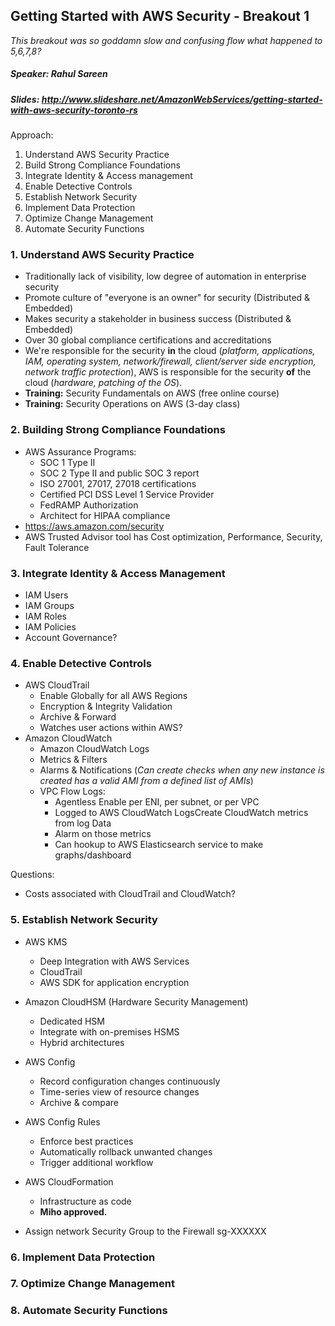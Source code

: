 ## Getting Started with AWS Security - Breakout 1

*This breakout was so goddamn slow and confusing flow what happened to 5,6,7,8?*

##### Speaker: Rahul Sareen
##### Slides: http://www.slideshare.net/AmazonWebServices/getting-started-with-aws-security-toronto-rs

Approach:
 1. Understand AWS Security Practice
 2. Build Strong Compliance Foundations
 3. Integrate Identity & Access management
 4. Enable Detective Controls
 5. Establish Network Security
 6. Implement Data Protection
 7. Optimize Change Management
 8. Automate Security Functions

### 1. Understand AWS Security Practice
 - Traditionally lack of visibility, low degree of automation in enterprise security
 - Promote culture of "everyone is an owner" for security (Distributed & Embedded)
 - Makes security a stakeholder in business success (Distributed & Embedded)
 - Over 30 global compliance certifications and accreditations
 - We're responsible for the security **in** the cloud (*platform, applications, IAM, operating system, network/firewall, client/server side encryption, network traffic protection*), AWS is responsible for the security **of** the cloud (*hardware, patching of the OS*).
 - **Training:** Security Fundamentals on AWS (free online course)
 - **Training:** Security Operations on AWS (3-day class)

### 2. Building Strong Compliance Foundations

- AWS Assurance Programs:
  - SOC 1 Type II
  - SOC 2 Type II and public SOC 3 report
  - ISO 27001, 27017, 27018 certifications
  - Certified PCI DSS Level 1 Service Provider
  - FedRAMP Authorization
  - Architect for HIPAA compliance
- https://aws.amazon.com/security
- AWS Trusted Advisor tool has Cost optimization, Performance, Security, Fault Tolerance

### 3. Integrate Identity & Access Management

- IAM Users
- IAM Groups
- IAM Roles
- IAM Policies
- Account Governance?

### 4. Enable Detective Controls

- AWS CloudTrail
  - Enable Globally for all AWS Regions
  - Encryption & Integrity Validation
  - Archive & Forward
  - Watches user actions within AWS?
- Amazon CloudWatch
  - Amazon CloudWatch Logs
  - Metrics & Filters
  - Alarms & Notifications (*Can create checks when any new instance is created has a valid AMI from a defined list of AMIs*)
  - VPC Flow Logs:
    - Agentless
    Enable per ENI, per subnet, or per VPC
    - Logged to AWS CloudWatch LogsCreate CloudWatch metrics from log Data
    - Alarm on those metrics
    - Can hookup to AWS Elasticsearch service to make graphs/dashboard

Questions:
- Costs associated with CloudTrail and CloudWatch?

### 5. Establish Network Security
- AWS KMS
  - Deep Integration with AWS Services
  - CloudTrail
  - AWS SDK for application encryption
- Amazon CloudHSM (Hardware Security Management)
  - Dedicated HSM
  - Integrate with on-premises HSMS
  - Hybrid architectures
- AWS Config
  - Record configuration changes continuously
  - Time-series view of resource changes
  - Archive & compare
- AWS Config Rules
  - Enforce best practices
  - Automatically rollback unwanted changes
  - Trigger additional workflow
- AWS CloudFormation
  - Infrastructure as code
  - **Miho approved.**


- Assign network Security Group to the Firewall sg-XXXXXX

### 6. Implement Data Protection
### 7. Optimize Change Management
### 8. Automate Security Functions
